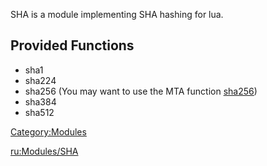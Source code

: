 <pageclass class="#0099AA"></pageclass> SHA is a module implementing SHA hashing for lua.

Provided Functions
------------------

-   sha1
-   sha224
-   sha256 (You may want to use the MTA function [sha256](/sha256.md "wikilink"))
-   sha384
-   sha512

[Category:Modules](/Category:Modules.md "wikilink")

[ru:Modules/SHA](/ru:Modules/SHA.md "wikilink")
